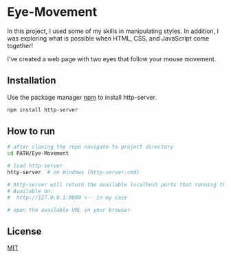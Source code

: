 # Eye-Movement

In this project, I used some of my skills in manipulating styles. In addition, I was exploring what is possible when HTML, CSS, and JavaScript come together!

I've created a web page with two eyes that follow your mouse movement.

## Installation

Use the package manager [npm](https://www.npmjs.com/package/http-server) to install http-server.

```bash
npm install http-server
```

## How to run

```bash
# after cloning the repo navigate to project directory
cd PATH/Eye-Movement

# load http-server 
http-server  # on Windows (http-server.cmd)

# http-server will return the available localhost ports that running the local server
# Available on:
#  http://127.0.0.1:8080 <-- in my case

# open the available URL in your browser 
```


## License
[MIT](https://github.com/FerasBinHussain/PacMan/blob/master/LICENSE)
